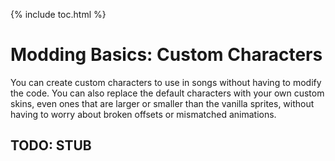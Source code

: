 {% include toc.html %}
# Modding Basics: Custom Characters

You can create custom characters to use in songs without having to modify the code. You can also replace the default characters with your own custom skins, even ones that are larger or smaller than the vanilla sprites, without having to worry about broken offsets or mismatched animations.

## TODO: STUB